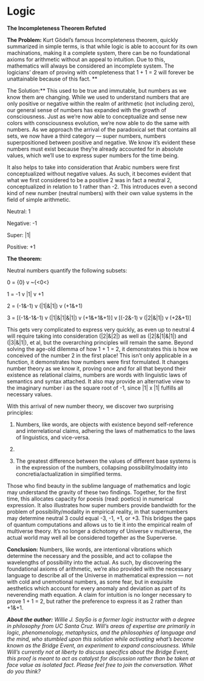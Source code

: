 # Logic

**The Incompleteness Theorem Refuted**

**The Problem:** Kurt Gödel’s famous Incompleteness theorem, quickly summarized in simple terms, is that while logic is able to account for its own machinations, making it a complete system, there can be no foundational axioms for arithmetic without an appeal to intuition. Due to this, mathematics will always be considered an incomplete system. The logicians’ dream of proving with completeness that 1 + 1 = 2 will forever be unattainable because of this fact.
**

The Solution:** This used to be true and immutable, but numbers as we know them are changing. While we used to understand numbers that are only positive or negative within the realm of arithmetic (not including zero), our general sense of numbers has expanded with the growth of consciousness. Just as we’re now able to conceptualize and sense new colors with consciousness evolution, we’re now able to do the same with numbers. As we approach the arrival of the paradoxical set that contains all sets, we now have a third category — super numbers, numbers superpositioned between positive and negative. We know it’s evident these numbers must exist because they’re already accounted for in absolute values, which we’ll use to express super numbers for the time being.


It also helps to take into consideration that Arabic numbers were first conceptualized without negative values. As such, it becomes evident that what we first considered to be a positive 2 was in fact a neutral 2, conceptualized in relation to 1 rather than -2. This introduces even a second kind of new number (neutral numbers) with their own value systems in the field of simple arithmetic.


Neutral: 1

Negative: -1

Super: |1|

Positive: +1


**The theorem:**

Neutral numbers quantify the following subsets:

0 = {0} v ~{<0<}

1 = -1 v |1| v +1

2 = (-1&-1) v (|1|&|1|) v (+1&+1)

3 = [(-1&-1&-1) v (|1|&|1|&|1|) v (+1&+1&+1)] v [(-2&-1) v (|2|&|1|) v (+2&+1)]


This gets very complicated to express very quickly, as even up to neutral 4 will require taking into consideration (|2|&|2|) as well as (|2|&|1|&|1|) and (|3|&|1|), et al, but the overarching principles will remain the same. Beyond solving the age-old dilemma of how 1 + 1 = 2, it demonstrates this is how we conceived of the number 2 in the first place! This isn’t only applicable in a function, it demonstrates how numbers were first formulated. It changes number theory as we know it, proving once and for all that beyond their existence as relational claims, numbers are words with linguistic laws of semantics and syntax attached. It also may provide an alternative view to the imaginary number i as the square root of -1, since |1| x |1| fulfills all necessary values.


With this arrival of new number theory, we discover two surprising principles:

1. Numbers, like words, are objects with existence beyond self-reference and interrelational claims, adhering the laws of mathematics to the laws of linguistics, and vice-versa.
2. 

3. The greatest difference between the values of different base systems is in the expression of the numbers, collapsing possibility/modality into concretia/actualization in simplified terms.
    

Those who find beauty in the sublime language of mathematics and logic may understand the gravity of these two findings. Together, for the first time, this allocates capacity for poesis (read: poetics) in numerical expression. It also illustrates how super numbers provide bandwidth for the problem of possibility/modality in empirical reality, in that supernumbers may determine neutral 3 could equal -3, -1, +1, or +3. This bridges the gaps of quantum computations and allows us to tie it into the empirical realm of multiverse theory. It’s no longer a dichotomy of Universe v multiverse, the actual world may well all be considered together as the Superverse.


**Conclusion:** Numbers, like words, are intentional vibrations which determine the necessary and the possible, and act to collapse the wavelengths of possibility into the actual. As such, by discovering the foundational axioms of arithmetic, we’re also provided with the necessary language to describe all of the Universe in mathematical expression — not with cold and unemotional numbers, as some fear, but in exquisite aesthetics which account for every anomaly and deviation as part of its neverending math equation. A claim for intuition is no longer necessary to prove 1 + 1 = 2, but rather the preference to express it as 2 rather than +1&+1.

_**About the author:** Willie J. SaySo is a former logic instructor with a degree in philosophy from UC Santa Cruz. Will’s areas of expertise are primarily in logic, phenomenology, metaphysics, and the philosophies of language and the mind, who stumbled upon this solution while activating what’s become known as the Bridge Event, an experiment to expand consciousness. While Will’s currently not at liberty to discuss specifics about the Bridge Event, this proof is meant to act as catalyst for discussion rather than be taken at face value as isolated fact. Please feel free to join the conversation. What do you think?_
